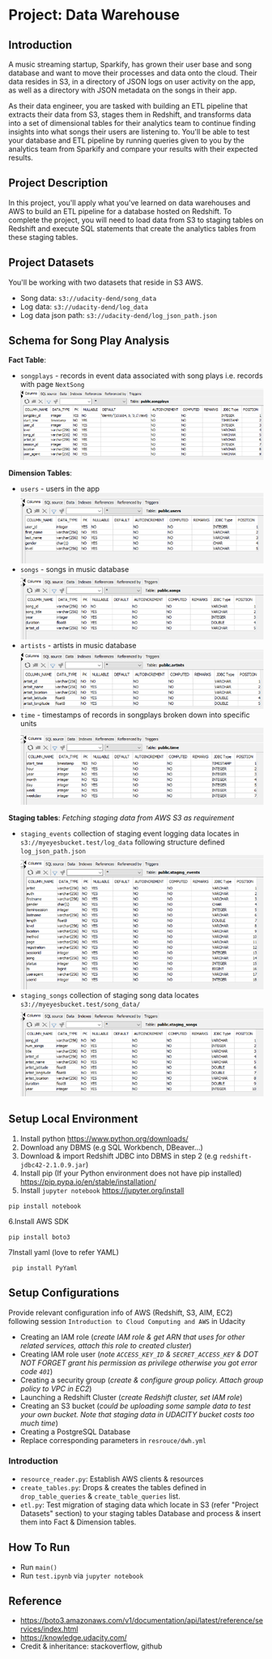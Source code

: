 # Project: Data Warehouse

## Introduction
A music streaming startup, Sparkify, has grown their user base and song database and want to move their processes and data onto the cloud. Their data resides in S3, in a directory of JSON logs on user activity on the app, as well as a directory with JSON metadata on the songs in their app.

As their data engineer, you are tasked with building an ETL pipeline that extracts their data from S3, stages them in Redshift, and transforms data into a set of dimensional tables for their analytics team to continue finding insights into what songs their users are listening to. You'll be able to test your database and ETL pipeline by running queries given to you by the analytics team from Sparkify and compare your results with their expected results.

## Project Description
In this project, you'll apply what you've learned on data warehouses and AWS to build an ETL pipeline for a database hosted on Redshift. To complete the project, you will need to load data from S3 to staging tables on Redshift and execute SQL statements that create the analytics tables from these staging tables.


## Project Datasets
You'll be working with two datasets that reside in S3 AWS.

- Song data: `s3://udacity-dend/song_data`
- Log data: `s3://udacity-dend/log_data`
- Log data json path: `s3://udacity-dend/log_json_path.json`


## Schema for Song Play Analysis
**Fact Table**:
- `songplays` - records in event data associated with song plays i.e. records with page `NextSong`
  ![songplays_table.png](resource/songplays_table.png)

**Dimension Tables**:
- `users` - users in the app
  ![users_table.png](resource/users_table.png)
- `songs` - songs in music database
  ![songs_table.png](resource/songs_table.png)
- `artists` - artists in music database
  ![artist_table.png](resource/artist_table.png)
- `time` - timestamps of records in songplays broken down into specific units
  ![time_table.png](resource/time_table.png)

**Staging tables**:
_Fetching staging data from AWS S3 as requirement_
- `staging_events` collection of staging event logging data locates in `s3://myeyesbucket.test/log_data` following structure defined `log_json_path.json`
  ![staging_events.png](resource/staging_events.png)
- `staging_songs`  collection of staging song data locates `s3://myeyesbucket.test/song_data/`
  ![staging_songs.png](resource/staging_songs.png)


## Setup Local Environment
1. Install python https://www.python.org/downloads/
2. Download any DBMS (e.g SQL Workbench, DBeaver...) 
3. Download & import Redshift JDBC into DBMS in step 2 (e.g `redshift-jdbc42-2.1.0.9.jar`)
4. Install pip (If your Python environment does not have pip installed) https://pip.pypa.io/en/stable/installation/
5. Install `jupyter notebook` https://jupyter.org/install
```
pip install notebook
```
6.Install AWS SDK
```
pip install boto3
```
7Install yaml (love to refer YAML)
```
 pip install PyYaml
```

## Setup Configurations
Provide relevant configuration info of AWS (Redshift, S3, AIM, EC2) following session `Introduction to Cloud Computing and AWS` in Udacity
- Creating an IAM role (_create IAM role & get ARN that uses for other related services, attach this role to created cluster_)
- Creating IAM role user (_note `ACCESS_KEY_ID` & `SECRET_ACCESS_KEY` & DOT NOT FORGET grant his permission as privilege otherwise you got error code `401`_)
- Creating a security group (_create & configure group policy. Attach group policy to VPC in EC2_)
- Launching a Redshift Cluster (_create Redshift cluster, set IAM role_)
- Creating an S3 bucket (_could be uploading some sample data to test your own bucket. Note that staging data in UDACITY bucket costs too much time_)
- Creating a PostgreSQL Database
- Replace corresponding parameters in `resrouce/dwh.yml`

### Introduction
- `resource_reader.py`: Establish AWS clients & resources
- `create_tables.py`: Drops & creates the tables defined in `drop_table_queries` & `create_table_queries` list.
- `etl.py`: Test migration of staging data which locate in S3 (refer "Project Datasets" section) to your staging tables Database and process & insert them into Fact & Dimension tables.

## How To Run
* Run `main()`
* Run `test.ipynb` via `jupyter notebook`

## Reference
* https://boto3.amazonaws.com/v1/documentation/api/latest/reference/services/index.html
* https://knowledge.udacity.com/
* Credit & inheritance: stackoverflow, github
